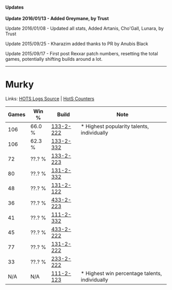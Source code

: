 #### Updates
**Update 2016/01/13 - Added Greymane, by Trust**

Update 2016/01/08 - Updated all stats, Added Artanis, Cho'Gall, Lunara, by Trust

Update 2015/09/25 - Kharazim added thanks to PR by Anubis Black

Update 2015/09/17 - First post Rexxar patch numbers, resetting the total games, potentially shifting builds around a lot.

***

# Murky

Links: [HOTS Logs Source](https://www.hotslogs.com/Sitewide/HeroDetails?Hero=Murky) | [HotS Counters](http://hotscounters.com/#/hero/Murky)

Games  | Win %  | Build     | Note
-----  | -----  | -----     | ----
106    | 66.0 % | [133-2-222](http://www.heroesfire.com/hots/talent-calculator/murky#hEf-) | * Highest popularity talents, individually
106    | 62.3 % | [133-2-332](http://www.heroesfire.com/hots/talent-calculator/murky#hEhi) | 
72     | ??.? % | [133-2-223](http://www.heroesfire.com/hots/talent-calculator/murky#hEf_) | 
80     | ??.? % | [131-2-332](http://www.heroesfire.com/hots/talent-calculator/murky#h9pC) | 
48     | ??.? % | [131-2-122](http://www.heroesfire.com/hots/talent-calculator/murky#h9lw) | 
36     | ??.? % | [433-2-223](http://www.heroesfire.com/hots/talent-calculator/murky#sh4_) | 
41     | ??.? % | [111-2-332](http://www.heroesfire.com/hots/talent-calculator/murky#gO-C) | 
45     | ??.? % | [433-2-222](http://www.heroesfire.com/hots/talent-calculator/murky#sh4-) | 
77     | ??.? % | [131-2-222](http://www.heroesfire.com/hots/talent-calculator/murky#h9nU) | 
33     | ??.? % | [233-2-222](http://www.heroesfire.com/hots/talent-calculator/murky#l2o-) | 
N/A    | N/A    | [111-2-123](http://www.heroesfire.com/hots/talent-calculator/murky#gOwx) | * Highest win percentage talents, individually
